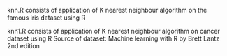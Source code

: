 knn.R consists of application of K nearest neighbour algorithm on the famous iris dataset using R

knn1.R consists of application of K nearest neighbour algorithm on cancer dataset using R
Source of dataset: Machine learning with R by Brett Lantz 2nd edition

